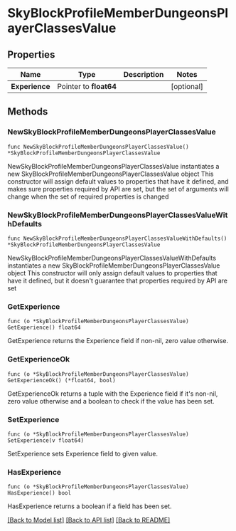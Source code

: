 # SkyBlockProfileMemberDungeonsPlayerClassesValue

## Properties

Name | Type | Description | Notes
------------ | ------------- | ------------- | -------------
**Experience** | Pointer to **float64** |  | [optional] 

## Methods

### NewSkyBlockProfileMemberDungeonsPlayerClassesValue

`func NewSkyBlockProfileMemberDungeonsPlayerClassesValue() *SkyBlockProfileMemberDungeonsPlayerClassesValue`

NewSkyBlockProfileMemberDungeonsPlayerClassesValue instantiates a new SkyBlockProfileMemberDungeonsPlayerClassesValue object
This constructor will assign default values to properties that have it defined,
and makes sure properties required by API are set, but the set of arguments
will change when the set of required properties is changed

### NewSkyBlockProfileMemberDungeonsPlayerClassesValueWithDefaults

`func NewSkyBlockProfileMemberDungeonsPlayerClassesValueWithDefaults() *SkyBlockProfileMemberDungeonsPlayerClassesValue`

NewSkyBlockProfileMemberDungeonsPlayerClassesValueWithDefaults instantiates a new SkyBlockProfileMemberDungeonsPlayerClassesValue object
This constructor will only assign default values to properties that have it defined,
but it doesn't guarantee that properties required by API are set

### GetExperience

`func (o *SkyBlockProfileMemberDungeonsPlayerClassesValue) GetExperience() float64`

GetExperience returns the Experience field if non-nil, zero value otherwise.

### GetExperienceOk

`func (o *SkyBlockProfileMemberDungeonsPlayerClassesValue) GetExperienceOk() (*float64, bool)`

GetExperienceOk returns a tuple with the Experience field if it's non-nil, zero value otherwise
and a boolean to check if the value has been set.

### SetExperience

`func (o *SkyBlockProfileMemberDungeonsPlayerClassesValue) SetExperience(v float64)`

SetExperience sets Experience field to given value.

### HasExperience

`func (o *SkyBlockProfileMemberDungeonsPlayerClassesValue) HasExperience() bool`

HasExperience returns a boolean if a field has been set.


[[Back to Model list]](../README.md#documentation-for-models) [[Back to API list]](../README.md#documentation-for-api-endpoints) [[Back to README]](../README.md)


